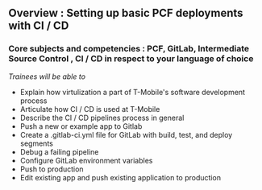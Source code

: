 ## Overview : Setting up basic PCF deployments with CI / CD


### Core subjects and competencies : PCF, GitLab, Intermediate Source Control , CI / CD in respect to your language of choice

*Trainees will be able to*

- Explain how virtulization a part of T-Mobile's software development process
- Articulate how CI / CD is used at T-Mobile
- Describe the CI / CD pipelines process in general
- Push a new or example app to Gitlab
- Create a .gitlab-ci.yml file for GitLab with build, test, and deploy segments
- Debug a failing pipeline 
- Configure GitLab environment variables
- Push to production 
- Edit existing app and push existing application to production



